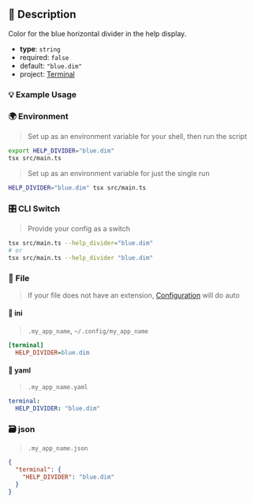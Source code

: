 
## 📜 Description

Color for the blue horizontal divider in the help display.

- **type**: `string`
- required: `false`
- default: `"blue.dim"`
- project: [Terminal](/terminal)

### 💡 Example Usage

### 🌍 Environment

> Set up as an environment variable for your shell, then run the script
```bash
export HELP_DIVIDER="blue.dim"
tsx src/main.ts
```
> Set up as an environment variable for just the single run

```bash
HELP_DIVIDER="blue.dim" tsx src/main.ts
```
### 🎛️ CLI Switch

> Provide your config as a switch
```bash
tsx src/main.ts --help_divider="blue.dim"
# or
tsx src/main.ts --help_divider "blue.dim"
```
### 📁 File
>  If your file does not have an extension, [Configuration](/core/configuration) will do auto
#### 📘 ini

> `.my_app_name`, `~/.config/my_app_name`

```ini
[terminal]
  HELP_DIVIDER=blue.dim
```
#### 📄 yaml

> `.my_app_name.yaml`

```yaml
terminal:
  HELP_DIVIDER: "blue.dim"
```
### 🗃️ json

> `.my_app_name.json`

```json
{
  "terminal": {
    "HELP_DIVIDER": "blue.dim"
  }
}
```
